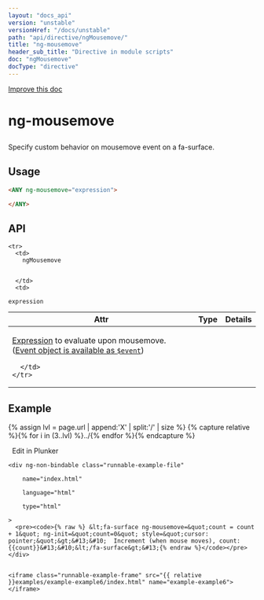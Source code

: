 ```yaml
---
layout: "docs_api"
version: "unstable"
versionHref: "/docs/unstable"
path: "api/directive/ngMousemove/"
title: "ng-mousemove"
header_sub_title: "Directive in module scripts"
doc: "ngMousemove"
docType: "directive"
---
```


<div class="improve-docs">
  <a href='https://github.com/Famous/famous-angular/edit/master/src/scripts/directives/fa-input.js#L459'>
    Improve this doc
  </a>
</div>





<h1 class="api-title">

  ng-mousemove



</h1>





Specify custom behavior on mousemove event on a fa-surface.






  
<h2 id="usage">Usage</h2>
  
```html
<ANY ng-mousemove="expression">

</ANY>
```
  
  
<h2 id="api" style="clear:both;">API</h2>

<table class="table" style="margin:0;">
  <thead>
    <tr>
      <th>Attr</th>
      <th>Type</th>
      <th>Details</th>
    </tr>
  </thead>
  <tbody>
    
    <tr>
      <td>
        ngMousemove
        
        
      </td>
      <td>
        
  <code>expression</code>
      </td>
      <td>
        <p><a href="guide/expression">Expression</a> to evaluate upon
mousemove. (<a href="guide/expression#-event-">Event object is available as <code>$event</code></a>)</p>

        
      </td>
    </tr>
    
  </tbody>
</table>

  

  



<h2 id="example">Example</h2><p>

{% assign lvl = page.url | append:'X' | split:'/' | size %}
{% capture relative %}{% for i in (3..lvl) %}../{% endfor %}{% endcapture %}

<div>
  <a ng-click="openPlunkr('{{ relative }}examples/example-example6')" class="btn pull-right">
    <i class="glyphicon glyphicon-edit">&nbsp;</i>
    Edit in Plunker</a>
  <div class="runnable-example" path="examples/example-example6"
      
  >

   
    <div ng-non-bindable class="runnable-example-file"
      
        name="index.html"
      
        language="html"
      
        type="html"
      
    >
      <pre><code>{% raw %} &lt;fa-surface ng-mousemove=&quot;count = count + 1&quot; ng-init=&quot;count=0&quot; style=&quot;cursor: pointer;&quot;&gt;&#13;&#10;  Increment (when mouse moves), count: {{count}}&#13;&#10;&lt;/fa-surface&gt;&#13;{% endraw %}</code></pre>
    </div>
  

    <iframe class="runnable-example-frame" src="{{ relative }}examples/example-example6/index.html" name="example-example6"></iframe>
  </div>
</div>


</p>



